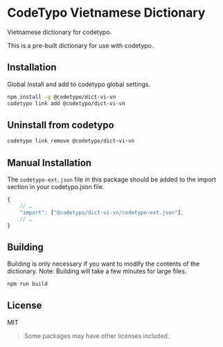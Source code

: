 # CodeTypo Vietnamese Dictionary

Vietnamese dictionary for codetypo.

This is a pre-built dictionary for use with codetypo.

## Installation

Global Install and add to codetypo global settings.

```sh
npm install -g @codetypo/dict-vi-vn
codetypo link add @codetypo/dict-vi-vn
```

## Uninstall from codetypo

```sh
codetypo link remove @codetypo/dict-vi-vn
```

## Manual Installation

The `codetypo-ext.json` file in this package should be added to the import section in your codetypo.json file.

```javascript
{
    // …
    "import": ["@codetypo/dict-vi-vn/codetypo-ext.json"],
    // …
}
```

## Building

Building is only necessary if you want to modify the contents of the dictionary. Note: Building will take a few minutes for large files.

```sh
npm run build
```

## License

MIT

> Some packages may have other licenses included.
